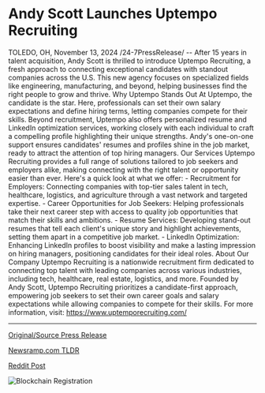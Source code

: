# Andy Scott Launches Uptempo Recruiting

TOLEDO, OH, November 13, 2024 /24-7PressRelease/ -- After 15 years in talent acquisition, Andy Scott is thrilled to introduce Uptempo Recruiting, a fresh approach to connecting exceptional candidates with standout companies across the U.S. This new agency focuses on specialized fields like engineering, manufacturing, and beyond, helping businesses find the right people to grow and thrive.  Why Uptempo Stands Out At Uptempo, the candidate is the star. Here, professionals can set their own salary expectations and define hiring terms, letting companies compete for their skills. Beyond recruitment, Uptempo also offers personalized resume and LinkedIn optimization services, working closely with each individual to craft a compelling profile highlighting their unique strengths. Andy's one-on-one support ensures candidates' resumes and profiles shine in the job market, ready to attract the attention of top hiring managers.  Our Services Uptempo Recruiting provides a full range of solutions tailored to job seekers and employers alike, making connecting with the right talent or opportunity easier than ever. Here's a quick look at what we offer: - Recruitment for Employers: Connecting companies with top-tier sales talent in tech, healthcare, logistics, and agriculture through a vast network and targeted expertise. - Career Opportunities for Job Seekers: Helping professionals take their next career step with access to quality job opportunities that match their skills and ambitions. - Resume Services: Developing stand-out resumes that tell each client's unique story and highlight achievements, setting them apart in a competitive job market. - LinkedIn Optimization: Enhancing LinkedIn profiles to boost visibility and make a lasting impression on hiring managers, positioning candidates for their ideal roles.  About Our Company Uptempo Recruiting is a nationwide recruitment firm dedicated to connecting top talent with leading companies across various industries, including tech, healthcare, real estate, logistics, and more. Founded by Andy Scott, Uptempo Recruiting prioritizes a candidate-first approach, empowering job seekers to set their own career goals and salary expectations while allowing companies to compete for their skills.   For more information, visit: https://www.uptemporecruiting.com/ 

---

[Original/Source Press Release](https://www.24-7pressrelease.com/press-release/516129/andy-scott-launches-uptempo-recruiting)
                    

[Newsramp.com TLDR](https://newsramp.com/curated-news/introducing-uptempo-recruiting-a-fresh-approach-to-talent-acquisition/6ca818bae292884e7bb4cd84c291f27a) 

 



[Reddit Post](https://www.reddit.com/r/HRnews/comments/1gq86xp/introducing_uptempo_recruiting_a_fresh_approach/) 



![Blockchain Registration](https://cdn.newsramp.app/24-7PressRelease/qrcode/2411/13/rendoucR.webp)